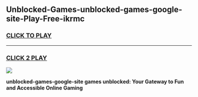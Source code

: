 
## Unblocked-Games-unblocked-games-google-site-Play-Free-ikrmc
<h3>
<a href="https://premium76.site?title=unblocked-games-google-site&ref=15A">CLICK TO PLAY</a></h3>
<hr>

<h3>
<a href="https://premium76.site?title=unblocked-games-google-site&ref=15A">CLICK 2 PLAY</a>
  
</h3>

<a href="https://premium76.site?title=unblocked-games-google-site&ref=15A"><img src="https://clearcache.store/games.png"></a>


**unblocked-games-google-site games unblocked: Your Gateway to Fun and Accessible Online Gaming**
